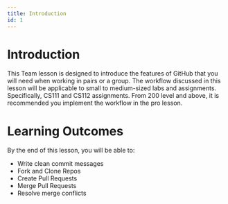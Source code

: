 ```yaml
---
title: Introduction
id: 1
---
```


# Introduction

This Team lesson is designed to introduce the features of GitHub that you will need when working in pairs or a group. The workflow discussed in this lesson will be applicable to small to medium-sized labs and assignments. Specifically, CS111 and CS112 assignments. From 200 level and above, it is recommended you implement the workflow in the pro lesson.

# Learning Outcomes

By the end of this lesson, you will be able to:

-   Write clean commit messages
-   Fork and Clone Repos
-   Create Pull Requests
-   Merge Pull Requests
-   Resolve merge conflicts
